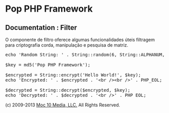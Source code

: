 Pop PHP Framework
=================

Documentation : Filter
----------------------

O componente de filtro oferece algumas funcionalidades úteis filtragem para criptografia corda, manipulação e pesquisa de matriz.

<pre>
echo 'Random String: ' . String::random(6, String::ALPHANUM, String::UPPER) . '&lt;br /&gt;&lt;br /&gt;' . PHP_EOL;

$key = md5('Pop PHP Framework');

$encrypted = String::encrypt('Hello World!', $key);
echo 'Encrypted: ' . $encrypted . '&lt;br /&gt;&lt;br /&gt;' . PHP_EOL;

$decrypted = String::decrypt($encrypted, $key);
echo 'Decrypted: ' . $decrypted . '&lt;br /&gt;' . PHP_EOL;
</pre>

(c) 2009-2013 [Moc 10 Media, LLC.](http://www.moc10media.com) All Rights Reserved.
